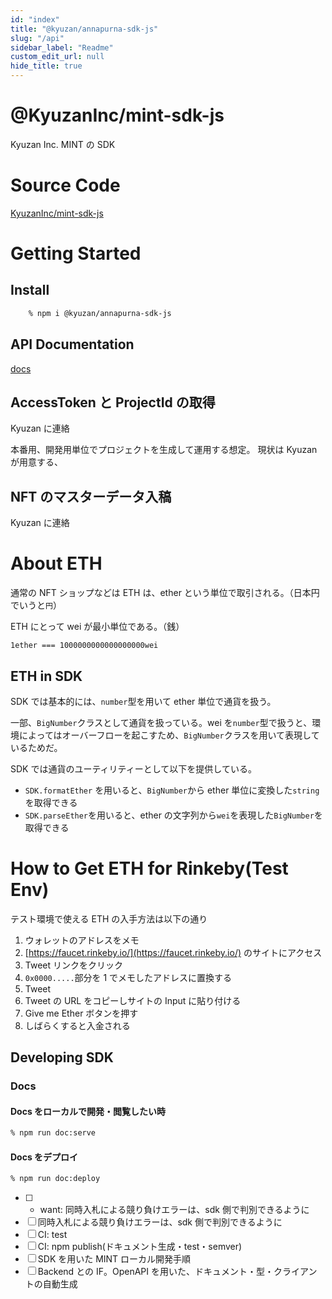 ```yaml
---
id: "index"
title: "@kyuzan/annapurna-sdk-js"
slug: "/api"
sidebar_label: "Readme"
custom_edit_url: null
hide_title: true
---
```


# @KyuzanInc/mint-sdk-js

Kyuzan Inc. MINT の SDK

# Source Code

[KyuzanInc/mint-sdk-js](https://github.com/KyuzanInc/mint-sdk-js)

# Getting Started

## Install

```bash
	% npm i @kyuzan/annapurna-sdk-js
```

## API Documentation

[docs](https://kyuzaninc.github.io/mint-sdk-js/)

## AccessToken と ProjectId の取得

Kyuzan に連絡

本番用、開発用単位でプロジェクトを生成して運用する想定。
現状は Kyuzan が用意する、

## NFT のマスターデータ入稿

Kyuzan に連絡

# About ETH

通常の NFT ショップなどは ETH は、ether という単位で取引される。（日本円でいうと`円`）

ETH にとって wei が最小単位である。（銭）

`1ether === 1000000000000000000wei`

## ETH in SDK

SDK では基本的には、`number`型を用いて ether 単位で通貨を扱う。

一部、`BigNumber`クラスとして通貨を扱っている。wei を`number`型で扱うと、環境によってはオーバーフローを起こすため、`BigNumber`クラスを用いて表現しているためだ。

SDK では通貨のユーティリティーとして以下を提供している。

- `SDK.formatEther` を用いると、`BigNumber`から ether 単位に変換した`string`を取得できる
- `SDK.parseEther`を用いると、ether の文字列から`wei`を表現した`BigNumber`を取得できる

# How to Get ETH for Rinkeby(Test Env)

テスト環境で使える ETH の入手方法は以下の通り

1. ウォレットのアドレスをメモ
1. [https://faucet.rinkeby.io/](https://faucet.rinkeby.io/) のサイトにアクセス
1. Tweet リンクをクリック
1. `0x0000.....`部分を 1 でメモしたアドレスに置換する
1. Tweet
1. Tweet の URL をコピーしサイトの Input に貼り付ける
1. Give me Ether ボタンを押す
1. しばらくすると入金される

## Developing SDK

### Docs

#### Docs をローカルで開発・閲覧したい時

```bash
% npm run doc:serve
```

#### Docs をデプロイ

```bash
% npm run doc:deploy
```

- [ ] - want: 同時入札による競り負けエラーは、sdk 側で判別できるように
- [ ] 同時入札による競り負けエラーは、sdk 側で判別できるように
- [ ] CI: test
- [ ] CI: npm publish(ドキュメント生成・test・semver)
- [ ] SDK を用いた MINT ローカル開発手順
- [ ] Backend との IF。OpenAPI を用いた、ドキュメント・型・クライアントの自動生成
